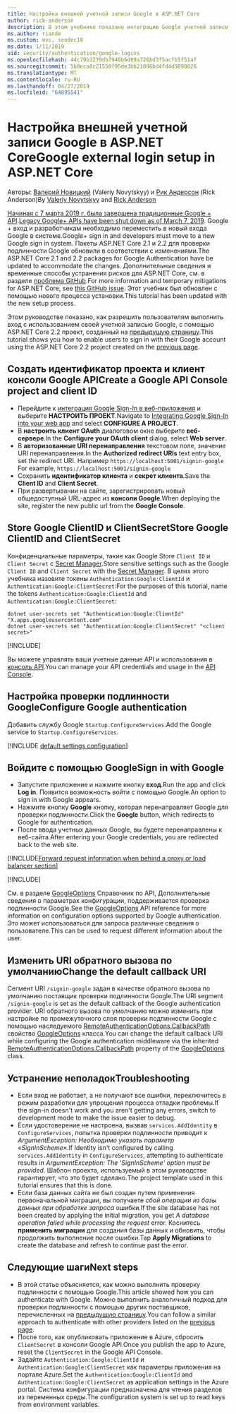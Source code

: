 ```yaml
---
title: Настройка внешней учетной записи Google в ASP.NET Core
author: rick-anderson
description: В этом учебнике показано интеграцию Google учетной записи пользователя и проверки подлинности в существующее приложение ASP.NET Core.
ms.author: riande
ms.custom: mvc, seodec18
ms.date: 1/11/2019
uid: security/authentication/google-logins
ms.openlocfilehash: 44c79b3279db7946b6d89a726bd3f5acfb5f51af
ms.sourcegitcommit: 5b0eca8c21550f95de3bb21096bd4fd4d9098026
ms.translationtype: MT
ms.contentlocale: ru-RU
ms.lasthandoff: 04/27/2019
ms.locfileid: "64895541"
---
```

# <a name="google-external-login-setup-in-aspnet-core"></a><span data-ttu-id="6c213-103">Настройка внешней учетной записи Google в ASP.NET Core</span><span class="sxs-lookup"><span data-stu-id="6c213-103">Google external login setup in ASP.NET Core</span></span>

<span data-ttu-id="6c213-104">Авторы: [Валерий Новицкий](https://github.com/01binary) (Valeriy Novytskyy) и [Рик Андерсон](https://twitter.com/RickAndMSFT) (Rick Anderson)</span><span class="sxs-lookup"><span data-stu-id="6c213-104">By [Valeriy Novytskyy](https://github.com/01binary) and [Rick Anderson](https://twitter.com/RickAndMSFT)</span></span>

<span data-ttu-id="6c213-105">[Начиная с 7 марта 2019 г. была завершена традиционные Google + API](https://developers.google.com/+/api-shutdown).</span><span class="sxs-lookup"><span data-stu-id="6c213-105">[Legacy Google+ APIs have been shut down as of March 7, 2019](https://developers.google.com/+/api-shutdown).</span></span> <span data-ttu-id="6c213-106">Google + вход и разработчикам необходимо переместить в новый входа Google в системе.</span><span class="sxs-lookup"><span data-stu-id="6c213-106">Google+ sign in and developers must move to a new Google sign in system.</span></span> <span data-ttu-id="6c213-107">Пакеты ASP.NET Core 2.1 и 2.2 для проверки подлинности Google обновили в соответствии с изменениями.</span><span class="sxs-lookup"><span data-stu-id="6c213-107">The ASP.NET Core 2.1 and 2.2 packages for Google Authentication have be updated to accommodate the changes.</span></span> <span data-ttu-id="6c213-108">Дополнительные сведения и временные способы устранения рисков для ASP.NET Core, см. в разделе [проблема GitHub](https://github.com/aspnet/AspNetCore/issues/6486).</span><span class="sxs-lookup"><span data-stu-id="6c213-108">For more information and temporary mitigations for ASP.NET Core, see [this GitHub issue](https://github.com/aspnet/AspNetCore/issues/6486).</span></span> <span data-ttu-id="6c213-109">Этот учебник был обновлен с помощью нового процесса установки.</span><span class="sxs-lookup"><span data-stu-id="6c213-109">This tutorial has been updated with the new setup process.</span></span>

<span data-ttu-id="6c213-110">Этом руководстве показано, как разрешить пользователям выполнить вход с использованием своей учетной записью Google, с помощью ASP.NET Core 2.2 проект, созданный на [предыдущую страницу](xref:security/authentication/social/index).</span><span class="sxs-lookup"><span data-stu-id="6c213-110">This tutorial shows you how to enable users to sign in with their Google account using the ASP.NET Core 2.2 project created on the [previous page](xref:security/authentication/social/index).</span></span>

## <a name="create-a-google-api-console-project-and-client-id"></a><span data-ttu-id="6c213-111">Создать идентификатор проекта и клиент консоли Google API</span><span class="sxs-lookup"><span data-stu-id="6c213-111">Create a Google API Console project and client ID</span></span>

* <span data-ttu-id="6c213-112">Перейдите к [интеграция Google Sign-In в веб-приложения](https://developers.google.com/identity/sign-in/web/devconsole-project) и выберите **НАСТРОИТЬ ПРОЕКТ**.</span><span class="sxs-lookup"><span data-stu-id="6c213-112">Navigate to [Integrating Google Sign-In into your web app](https://developers.google.com/identity/sign-in/web/devconsole-project) and select **CONFIGURE A PROJECT**.</span></span>
* <span data-ttu-id="6c213-113">В **настроить клиент OAuth** диалоговом окне выберите **веб-сервере**.</span><span class="sxs-lookup"><span data-stu-id="6c213-113">In the **Configure your OAuth client** dialog, select **Web server**.</span></span>
* <span data-ttu-id="6c213-114">В **авторизованные URI перенаправления** текстовом поле, значение URI перенаправления.</span><span class="sxs-lookup"><span data-stu-id="6c213-114">In the **Authorized redirect URIs** text entry box, set the redirect URI.</span></span> <span data-ttu-id="6c213-115">Например `https://localhost:5001/signin-google` </span><span class="sxs-lookup"><span data-stu-id="6c213-115">For example, `https://localhost:5001/signin-google`</span></span>
* <span data-ttu-id="6c213-116">Сохранить **идентификатор клиента** и **секрет клиента**.</span><span class="sxs-lookup"><span data-stu-id="6c213-116">Save the **Client ID** and **Client Secret**.</span></span>
* <span data-ttu-id="6c213-117">При развертывании на сайте, зарегистрировать новый общедоступный URL-адрес из **консоли Google**.</span><span class="sxs-lookup"><span data-stu-id="6c213-117">When deploying the site, register the new public url from the **Google Console**.</span></span>

## <a name="store-google-clientid-and-clientsecret"></a><span data-ttu-id="6c213-118">Store Google ClientID и ClientSecret</span><span class="sxs-lookup"><span data-stu-id="6c213-118">Store Google ClientID and ClientSecret</span></span>

<span data-ttu-id="6c213-119">Конфиденциальные параметры, такие как Google Store `Client ID` и `Client Secret` с [Secret Manager](xref:security/app-secrets).</span><span class="sxs-lookup"><span data-stu-id="6c213-119">Store sensitive settings such as the Google `Client ID` and `Client Secret` with the [Secret Manager](xref:security/app-secrets).</span></span> <span data-ttu-id="6c213-120">В целях этого учебника назовите токены `Authentication:Google:ClientId` и `Authentication:Google:ClientSecret`:</span><span class="sxs-lookup"><span data-stu-id="6c213-120">For the purposes of this tutorial, name the tokens `Authentication:Google:ClientId` and `Authentication:Google:ClientSecret`:</span></span>

```console
dotnet user-secrets set "Authentication:Google:ClientId" "X.apps.googleusercontent.com"
dotnet user-secrets set "Authentication:Google:ClientSecret" "<client secret>"
```

[!INCLUDE[](~/includes/environmentVarableColon.md)]

<span data-ttu-id="6c213-121">Вы можете управлять ваши учетные данные API и использования в [консоль API](https://console.developers.google.com/apis/dashboard).</span><span class="sxs-lookup"><span data-stu-id="6c213-121">You can manage your API credentials and usage in the [API Console](https://console.developers.google.com/apis/dashboard).</span></span>

## <a name="configure-google-authentication"></a><span data-ttu-id="6c213-122">Настройка проверки подлинности Google</span><span class="sxs-lookup"><span data-stu-id="6c213-122">Configure Google authentication</span></span>

<span data-ttu-id="6c213-123">Добавить службу Google `Startup.ConfigureServices`.</span><span class="sxs-lookup"><span data-stu-id="6c213-123">Add the Google service to `Startup.ConfigureServices`.</span></span>

[!INCLUDE [default settings configuration](includes/default-settings2-2.md)]

## <a name="sign-in-with-google"></a><span data-ttu-id="6c213-124">Войдите с помощью Google</span><span class="sxs-lookup"><span data-stu-id="6c213-124">Sign in with Google</span></span>

* <span data-ttu-id="6c213-125">Запустите приложение и нажмите кнопку **вход**.</span><span class="sxs-lookup"><span data-stu-id="6c213-125">Run the app and click **Log in**.</span></span> <span data-ttu-id="6c213-126">Появится возможность войти с помощью Google.</span><span class="sxs-lookup"><span data-stu-id="6c213-126">An option to sign in with Google appears.</span></span>
* <span data-ttu-id="6c213-127">Нажмите кнопку **Google** кнопку, которая перенаправляет Google для проверки подлинности.</span><span class="sxs-lookup"><span data-stu-id="6c213-127">Click the **Google** button, which redirects to Google for authentication.</span></span>
* <span data-ttu-id="6c213-128">После ввода учетных данных Google, вы будете перенаправлены к веб-сайта.</span><span class="sxs-lookup"><span data-stu-id="6c213-128">After entering your Google credentials, you are redirected back to the web site.</span></span>

[!INCLUDE[Forward request information when behind a proxy or load balancer section](includes/forwarded-headers-middleware.md)]

[!INCLUDE[](includes/chain-auth-providers.md)]

<span data-ttu-id="6c213-129">См. в разделе [GoogleOptions](/dotnet/api/microsoft.aspnetcore.authentication.google.googleoptions) Справочник по API, Дополнительные сведения о параметрах конфигурации, поддерживается проверка подлинности Google.</span><span class="sxs-lookup"><span data-stu-id="6c213-129">See the [GoogleOptions](/dotnet/api/microsoft.aspnetcore.authentication.google.googleoptions) API reference for more information on configuration options supported by Google authentication.</span></span> <span data-ttu-id="6c213-130">Это может использоваться для запроса различные сведения о пользователе.</span><span class="sxs-lookup"><span data-stu-id="6c213-130">This can be used to request different information about the user.</span></span>

## <a name="change-the-default-callback-uri"></a><span data-ttu-id="6c213-131">Изменить URI обратного вызова по умолчанию</span><span class="sxs-lookup"><span data-stu-id="6c213-131">Change the default callback URI</span></span>

<span data-ttu-id="6c213-132">Сегмент URI `/signin-google` задан в качестве обратного вызова по умолчанию поставщик проверки подлинности Google.</span><span class="sxs-lookup"><span data-stu-id="6c213-132">The URI segment `/signin-google` is set as the default callback of the Google authentication provider.</span></span> <span data-ttu-id="6c213-133">URI обратного вызова по умолчанию можно изменить при настройке по промежуточного слоя проверки подлинности Google с помощью наследуемого [RemoteAuthenticationOptions.CallbackPath](/dotnet/api/microsoft.aspnetcore.authentication.remoteauthenticationoptions.callbackpath) свойство [GoogleOptions](/dotnet/api/microsoft.aspnetcore.authentication.google.googleoptions) класса.</span><span class="sxs-lookup"><span data-stu-id="6c213-133">You can change the default callback URI while configuring the Google authentication middleware via the inherited [RemoteAuthenticationOptions.CallbackPath](/dotnet/api/microsoft.aspnetcore.authentication.remoteauthenticationoptions.callbackpath) property of the [GoogleOptions](/dotnet/api/microsoft.aspnetcore.authentication.google.googleoptions) class.</span></span>

## <a name="troubleshooting"></a><span data-ttu-id="6c213-134">Устранение неполадок</span><span class="sxs-lookup"><span data-stu-id="6c213-134">Troubleshooting</span></span>

* <span data-ttu-id="6c213-135">Если вход не работает, а не получают все ошибки, переключитесь в режим разработки для упрощения процесса отладки проблемы.</span><span class="sxs-lookup"><span data-stu-id="6c213-135">If the sign-in doesn't work and you aren't getting any errors, switch to development mode to make the issue easier to debug.</span></span>
* <span data-ttu-id="6c213-136">Если удостоверение не настроена, вызвав `services.AddIdentity` в `ConfigureServices`, попытка проверки подлинности приводит к *ArgumentException: Необходимо указать параметр «SignInScheme»*.</span><span class="sxs-lookup"><span data-stu-id="6c213-136">If Identity isn't configured by calling `services.AddIdentity` in `ConfigureServices`, attempting to authenticate results in *ArgumentException: The 'SignInScheme' option must be provided*.</span></span> <span data-ttu-id="6c213-137">Шаблон проекта, используемый в этом руководстве гарантирует, что это будет сделано.</span><span class="sxs-lookup"><span data-stu-id="6c213-137">The project template used in this tutorial ensures that this is done.</span></span>
* <span data-ttu-id="6c213-138">Если база данных сайта не был создан путем применения первоначальной миграции, вы получаете *сбой операции из базы данных при обработке запроса* ошибки.</span><span class="sxs-lookup"><span data-stu-id="6c213-138">If the site database has not been created by applying the initial migration, you get *A database operation failed while processing the request* error.</span></span> <span data-ttu-id="6c213-139">Коснитесь **применить миграции** для создания базы данных и обновить, чтобы продолжить выполнение после ошибки.</span><span class="sxs-lookup"><span data-stu-id="6c213-139">Tap **Apply Migrations** to create the database and refresh to continue past the error.</span></span>

## <a name="next-steps"></a><span data-ttu-id="6c213-140">Следующие шаги</span><span class="sxs-lookup"><span data-stu-id="6c213-140">Next steps</span></span>

* <span data-ttu-id="6c213-141">В этой статье объясняется, как можно выполнить проверку подлинности с помощью Google.</span><span class="sxs-lookup"><span data-stu-id="6c213-141">This article showed how you can authenticate with Google.</span></span> <span data-ttu-id="6c213-142">Можно выполнить аналогичный подход для проверки подлинности с помощью других поставщиков, перечисленных на [предыдущую страницу](xref:security/authentication/social/index).</span><span class="sxs-lookup"><span data-stu-id="6c213-142">You can follow a similar approach to authenticate with other providers listed on the [previous page](xref:security/authentication/social/index).</span></span>
* <span data-ttu-id="6c213-143">После того, как опубликовать приложение в Azure, сбросить `ClientSecret` в консоли Google API.</span><span class="sxs-lookup"><span data-stu-id="6c213-143">Once you publish the app to Azure, reset the `ClientSecret` in the Google API Console.</span></span>
* <span data-ttu-id="6c213-144">Задайте `Authentication:Google:ClientId` и `Authentication:Google:ClientSecret` как параметры приложения на портале Azure.</span><span class="sxs-lookup"><span data-stu-id="6c213-144">Set the `Authentication:Google:ClientId` and `Authentication:Google:ClientSecret` as application settings in the Azure portal.</span></span> <span data-ttu-id="6c213-145">Система конфигурации предназначена для чтения разделов из переменных среды.</span><span class="sxs-lookup"><span data-stu-id="6c213-145">The configuration system is set up to read keys from environment variables.</span></span>
